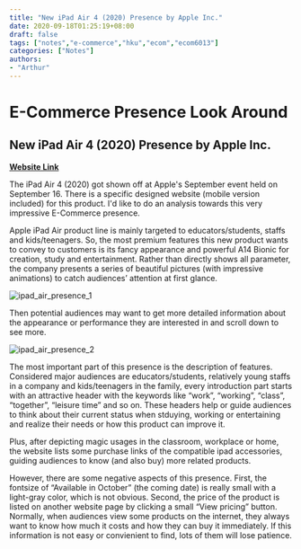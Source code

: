 ```yaml
---
title: "New iPad Air 4 (2020) Presence by Apple Inc."
date: 2020-09-18T01:25:19+08:00
draft: false
tags: ["notes","e-commerce","hku","ecom","ecom6013"]
categories: ["Notes"]
authors:
- "Arthur"
---
```


# E-Commerce Presence Look Around

## New iPad Air 4 (2020) Presence by Apple Inc.

[**Website Link**](https://www.apple.com/hk/en/ipad-air/)

The iPad Air 4 (2020) got shown off at Apple's September event held on September 16. There is a specific designed website (mobile version included) for this product. I'd like to do an analysis towards this very impressive E-Commerce presence.

Apple iPad Air product line is mainly targeted to educators/students, staffs and kids/teenagers. So, the most premium features this new product wants to convey to customers is its fancy appearance and powerful A14 Bionic for creation, study and entertainment. Rather than directly shows all parameter, the company presents a series of beautiful pictures (with impressive animations) to catch audiences’ attention at first glance. 

![ipad_air_presence_1](https://raw.githubusercontent.com/pseudoyu/image_hosting/master/hugo_images/ipad_air_presence_1.png)

Then potential audiences may want to get more detailed information about the appearance or performance they are interested in and scroll down to see more.

![ipad_air_presence_2](https://raw.githubusercontent.com/pseudoyu/image_hosting/master/hugo_images/ipad_air_presence_2.png)

The most important part of this presence is the description of features. Considered major audiences are educators/students, relatively young staffs in a company and kids/teenagers in the family, every introduction part starts with an attractive header with the keywords like “work”, “working”, “class”, “together”, “leisure time” and so on. These headers help or guide audiences to think about their current status when stduying, working or entertaining and realize their needs or how this product can improve it.

Plus, after depicting magic usages in the classroom, workplace or home, the website lists some purchase links of the compatible ipad accessories, guiding audiences to know (and also buy) more related products.

However, there are some negative aspects of this presence. First, the fontsize of “Available in October” (the coming date) is really small with a light-gray color, which is not obvious. Second, the price of the product is listed on another website page by clicking a small “View pricing” button. Normally, when audiences view some products on the internet, they always want to know how much it costs and how they can buy it immediately. If this information is not easy or convienient to find, lots of them will lose patience.